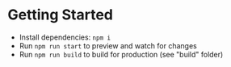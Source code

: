 # Getting Started

- Install dependencies: `npm i`
- Run `npm run start` to preview and watch for changes
- Run `npm run build` to build for production (see "build" folder)

